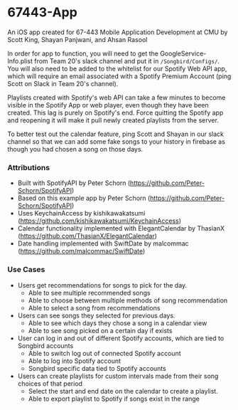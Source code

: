 # 67443-App
An iOS app created for 67-443 Mobile Application Development at CMU by Scott King, Shayan Panjwani, and Ahsan Rasool <br>

In order for app to function, you will need to get the GoogleService-Info.plist from Team 20's 
slack channel and put it in `/Songbird/Configs/`. You will also need to be added to the whitelist 
for our Spotify Web API app, which will require an email associated with a Spotify Premium Account 
(ping Scott on Slack in Team 20's channel). <br>

Playlists created with Spotify's web API can take a few minutes to become 
visible in the Spotify App or web player, even though they have been created. This lag is purely 
on Spotify's end. Force quitting the Spotify app and reopening it will make it pull newly 
created playlists from the server. <br>

To better test out the calendar feature, ping Scott and Shayan in our slack channel so that we can add some fake songs
to your history in firebase as though you had chosen a song on those days. <br>

### Attributions
- Built with SpotifyAPI by Peter Schorn (https://github.com/Peter-Schorn/SpotifyAPI)
- Based on this example app by Peter Schorn (https://github.com/Peter-Schorn/SpotifyAPI)
- Uses KeychainAccess by kishikawakatsumi (https://github.com/kishikawakatsumi/KeychainAccess)
- Calendar functionality implemented with ElegantCalendar by ThasianX (https://github.com/ThasianX/ElegantCalendar)
- Date handling implemented with SwiftDate by malcommac (https://github.com/malcommac/SwiftDate)

### Use Cases
- Users get recommendations for songs to pick for the day.
  - Able to see multiple recommended songs
  - Able to choose between multiple methods of song recommendation
  - Able to select a song from recommendations
- Users can see songs they selected for previous days.
  - Able to see which days they chose a song in a calendar view
  - Able to see song picked on a certain day if exists
- User can log in and out of different Spotify accounts, which are tied to Songbird accounts
  - Able to switch log out of connected Spotify account
  - Able to log into Spotify account
  - Songbird specific data tied to Spotify accounts
- Users can create playlists for custom intervals made from their song choices of that period
  - Select the start and end date on the calendar to create a playlist.
  - Able to export playlist to Spotify if songs exist in the range

